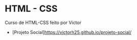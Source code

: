 # HTML - CSS
Curso de HTML-CSS feito por Victor 

* [Projeto Social]https://victorh25.github.io/projeto-social/
